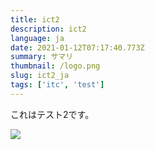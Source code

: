 ```yaml
---
title: ict2
description: ict2
language: ja
date: 2021-01-12T07:17:40.773Z
summary: サマリ
thumbnail: /logo.png
slug: ict2_ja
tags: ['itc', 'test']
---
```

これはテスト2です。


![](/logo.png)